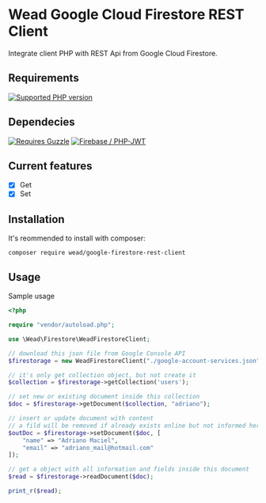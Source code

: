 # Wead Google Cloud Firestore REST Client

Integrate client PHP with REST Api from Google Cloud Firestore.

## Requirements
[![Supported PHP version](https://img.shields.io/badge/php-%5E5.6-blue.svg)]()


## Dependecies
[![Requires Guzzle](https://img.shields.io/badge/Guzzle-~6.0-lightgrey.svg)]()
[![Firebase / PHP-JWT](https://img.shields.io/badge/Firebase%20%2F%20PHP--JWT-5.0-red.svg)]()

## Current features

- [x] Get
- [x] Set

## Installation

It's reommended to install with composer:

    composer require wead/google-firestore-rest-client

## Usage

Sample usage

```php
<?php

require "vendor/autoload.php";

use \Wead\Firestore\WeadFirestoreClient;

// download this json file from Google Console API
$firestorage = new WeadFirestoreClient("./google-account-services.json");

// it's only get collection object, but not create it
$collection = $firestorage->getCollection('users');

// set new or existing document inside this collection
$doc = $firestorage->getDocument($collection, "adriano");

// insert or update document with content
// a fild will be removed if already exists online but not informed here
$outDoc = $firestorage->setDocument($doc, [
    "name" => "Adriano Maciel",
    "email" => "adriano_mail@hotmail.com"
]);

// get a object with all information and fields inside this document
$read = $firestorage->readDocument($doc);

print_r($read);
```